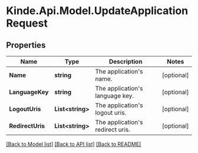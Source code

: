 # Kinde.Api.Model.UpdateApplicationRequest

## Properties

Name | Type | Description | Notes
------------ | ------------- | ------------- | -------------
**Name** | **string** | The application&#39;s name. | [optional] 
**LanguageKey** | **string** | The application&#39;s language key. | [optional] 
**LogoutUris** | **List&lt;string&gt;** | The application&#39;s logout uris. | [optional] 
**RedirectUris** | **List&lt;string&gt;** | The application&#39;s redirect uris. | [optional] 

[[Back to Model list]](../README.md#documentation-for-models) [[Back to API list]](../README.md#documentation-for-api-endpoints) [[Back to README]](../README.md)

